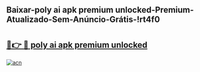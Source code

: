 
## Baixar-poly ai apk premium unlocked-Premium-Atualizado-Sem-Anúncio-Grátis-!rt4f0

# <h2><a href="https://andorid.site?title=poly_ai_apk_premium_unlocked&ref=27">🔗👉 🔴 poly ai apk premium unlocked</a></h2>

[![acn](https://github.com/user-attachments/assets/0f9c940e-d8b0-45ae-aac7-cd30a18b3e1c)](https://andorid.site?title=poly_ai_apk_premium_unlocked&ref=27)

